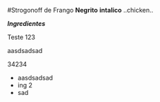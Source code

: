 #Strogonoff de Frango
**Negrito**
__intalico__
..chicken..


***Ingredientes***

Teste 123

aasdsadsad

34234
 - aasdsadsad
 - ing 2
 - sad
